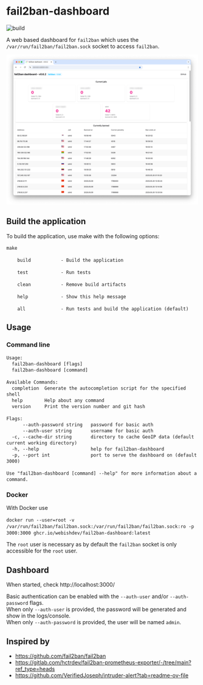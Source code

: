 # fail2ban-dashboard

![build](https://github.com/webishdev/fail2ban-dashboard/actions/workflows/build.yml/badge.svg)

A web based dashboard for `fail2ban` which uses the `/var/run/fail2ban/fail2ban.sock` socket to access `fail2ban`.

![Screenshot of fail2ban-dashboard](./images/screenshot.png "Screenshot of fail2ban-dashboard")


## Build the application

To build the application, use make with the following options:

```
make

    build           - Build the application
    
    test            - Run tests
    
    clean           - Remove build artifacts
    
    help            - Show this help message
    
    all             - Run tests and build the application (default)

```


## Usage

### Command line

```
Usage:
  fail2ban-dashboard [flags]
  fail2ban-dashboard [command]

Available Commands:
  completion  Generate the autocompletion script for the specified shell
  help        Help about any command
  version     Print the version number and git hash

Flags:
      --auth-password string   password for basic auth
      --auth-user string       username for basic auth
  -c, --cache-dir string       directory to cache GeoIP data (default current working directory)
  -h, --help                   help for fail2ban-dashboard
  -p, --port int               port to serve the dashboard on (default 3000)

Use "fail2ban-dashboard [command] --help" for more information about a command.

```

### Docker

With Docker use

`docker run --user=root -v /var/run/fail2ban/fail2ban.sock:/var/run/fail2ban/fail2ban.sock:ro -p 3000:3000 ghcr.io/webishdev/fail2ban-dashboard:latest`

The `root` user is necessary as by default the `fail2ban` socket is only accessible for the `root` user.

## Dashboard

When started, check http://localhost:3000/

Basic authentication can be enabled with the `--auth-user` and/or `--auth-password` flags.  
When only `--auth-user` is provided, the password will be generated and show in the logs/console.  
When only `--auth-password` is provided, the user will be named `admin`.

## Inspired by

- https://github.com/fail2ban/fail2ban
- https://gitlab.com/hctrdev/fail2ban-prometheus-exporter/-/tree/main?ref_type=heads
- https://github.com/VerifiedJoseph/intruder-alert?tab=readme-ov-file